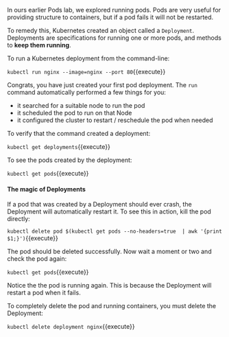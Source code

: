 In ours earlier Pods lab, we explored running pods. Pods are very useful for
providing structure to containers, but if a pod fails it will not be restarted.

To remedy this, Kubernetes created an object called a `Deployment`. Deployments
are specifications for running one or more pods, and methods to **keep them running**.

To run a Kubernetes deployment from the command-line:

`kubectl run nginx --image=nginx --port 80`{{execute}}

Congrats, you have just created your first pod deployment. The `run` command
automatically performed a few things for you:

* it searched for a suitable node to run the pod
* it scheduled the pod to run on that Node
* it configured the cluster to restart / reschedule the pod when needed

To verify that the command created a deployment:

`kubectl get deployments`{{execute}}

To see the pods created by the deployment:

`kubectl get pods`{{execute}}

#### The magic of Deployments

If a pod that was created by a Deployment should ever crash, the Deployment will
automatically restart it. To see this in action, kill the pod directly:

`kubectl delete pod $(kubectl get pods --no-headers=true  | awk '{print $1;}')`{{execute}}

The pod should be deleted successfully. Now wait a moment or two and check the pod again:

`kubectl get pods`{{execute}}

Notice the the pod is running again. This is because the Deployment will restart a pod when it fails.

To completely delete the pod and running containers, you must delete the Deployment:

`kubectl delete deployment nginx`{{execute}}
